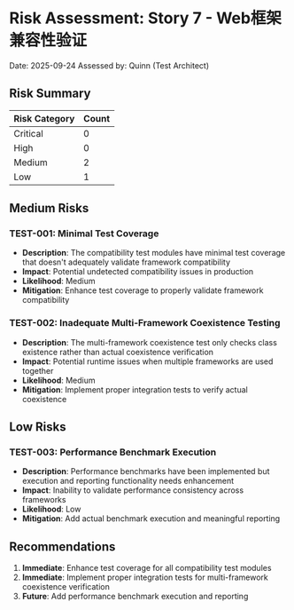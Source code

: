 # Risk Assessment: Story 7 - Web框架兼容性验证

Date: 2025-09-24
Assessed by: Quinn (Test Architect)

## Risk Summary

| Risk Category | Count |
|---------------|-------|
| Critical | 0 |
| High | 0 |
| Medium | 2 |
| Low | 1 |

## Medium Risks

### TEST-001: Minimal Test Coverage
- **Description**: The compatibility test modules have minimal test coverage that doesn't adequately validate framework compatibility
- **Impact**: Potential undetected compatibility issues in production
- **Likelihood**: Medium
- **Mitigation**: Enhance test coverage to properly validate framework compatibility

### TEST-002: Inadequate Multi-Framework Coexistence Testing
- **Description**: The multi-framework coexistence test only checks class existence rather than actual coexistence verification
- **Impact**: Potential runtime issues when multiple frameworks are used together
- **Likelihood**: Medium
- **Mitigation**: Implement proper integration tests to verify actual coexistence

## Low Risks

### TEST-003: Performance Benchmark Execution
- **Description**: Performance benchmarks have been implemented but execution and reporting functionality needs enhancement
- **Impact**: Inability to validate performance consistency across frameworks
- **Likelihood**: Low
- **Mitigation**: Add actual benchmark execution and meaningful reporting

## Recommendations

1. **Immediate**: Enhance test coverage for all compatibility test modules
2. **Immediate**: Implement proper integration tests for multi-framework coexistence verification
3. **Future**: Add performance benchmark execution and reporting